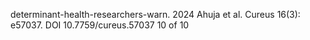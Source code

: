 determinant-health-researchers-warn.
2024 Ahuja et al. Cureus 16(3): e57037. DOI 10.7759/cureus.57037 10 of 10
